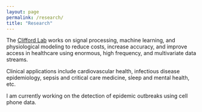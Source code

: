 ```yaml
---
layout: page
permalink: /research/
title: "Research"
---
```


The [Clifford Lab](http://gdclifford.info) works on signal processing, machine learning, and physiological modeling to reduce costs, increase accuracy, and improve access in healthcare using enormous, high frequency, and multivariate data streams.

Clinical applications include cardiovascular health, infectious disease epidemiology, sepsis and critical care medicine, sleep and mental health, etc.

I am currently working on the detection of epidemic outbreaks using cell phone data.
